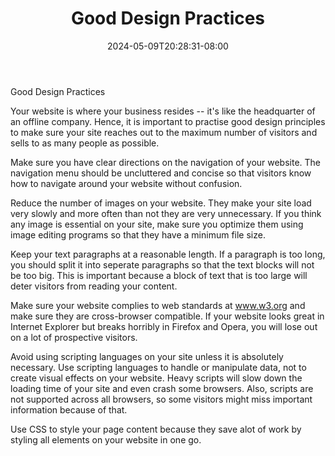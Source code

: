﻿---
title: "Good Design Practices"
date: 2024-05-09T20:28:31-08:00
description: "Web Design Tips for Web Success"
featured_image: "/images/Web Design.jpg"
tags: ["Web Design"]
---

Good Design Practices


Your website is where your business resides -- it's like the headquarter of an offline company. Hence, it is important to practise good design principles to make sure your site reaches out to the maximum number of visitors and sells to as many people as possible. 

Make sure you have clear directions on the navigation of your website. The navigation menu should be uncluttered and concise so that visitors know how to navigate around your website without confusion. 

Reduce the number of images on your website. They make your site load very slowly and more often than not they are very unnecessary. If you think any image is essential on your site, make sure you optimize them using image editing programs so that they have a minimum file size. 

Keep your text paragraphs at a reasonable length. If a paragraph is too long, you should split it into seperate paragraphs so that the text blocks will not be too big. This is important because a block of text that is too large will deter visitors from reading your content. 

Make sure your website complies to web standards at www.w3.org and make sure they are cross-browser compatible. If your website looks great in Internet Explorer but breaks horribly in Firefox and Opera, you will lose out on a lot of prospective visitors. 

Avoid using scripting languages on your site unless it is absolutely necessary. Use scripting languages to handle or manipulate data, not to create visual effects on your website. Heavy scripts will slow down the loading time of your site and even crash some browsers. Also, scripts are not supported across all browsers, so some visitors might miss important information because of that. 

Use CSS to style your page content because they save alot of work by styling all elements on your website in one go. 
